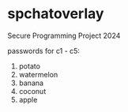# spchatoverlay
Secure Programming Project 2024

passwords for c1 - c5:
1. potato
2. watermelon
3. banana
4. coconut
5. apple
